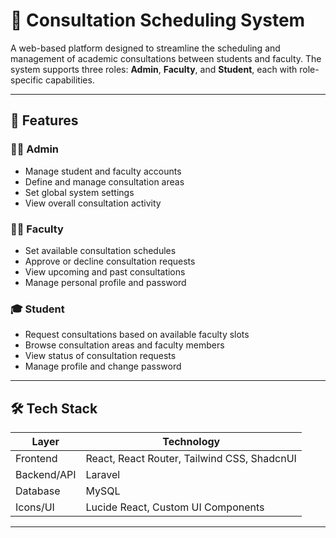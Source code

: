 # 📅 Consultation Scheduling System

A web-based platform designed to streamline the scheduling and management of academic consultations between students and faculty. The system supports three roles: **Admin**, **Faculty**, and **Student**, each with role-specific capabilities.

---

## 🚀 Features

### 👨‍💼 Admin
- Manage student and faculty accounts
- Define and manage consultation areas
- Set global system settings
- View overall consultation activity

### 👩‍🏫 Faculty
- Set available consultation schedules
- Approve or decline consultation requests
- View upcoming and past consultations
- Manage personal profile and password

### 🎓 Student
- Request consultations based on available faculty slots
- Browse consultation areas and faculty members
- View status of consultation requests
- Manage profile and change password

---

## 🛠 Tech Stack

| Layer        | Technology                                  |
|--------------|---------------------------------------------|
| Frontend     | React, React Router, Tailwind CSS, ShadcnUI |
| Backend/API  | Laravel                                     |
| Database     | MySQL                                       |
| Icons/UI     | Lucide React, Custom UI Components          |

---



